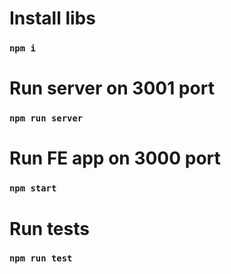 # Install libs

### `npm i`

# Run server on 3001 port

### `npm run server`

# Run FE app on 3000 port

### `npm start`

# Run tests

### `npm run test`

